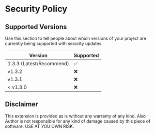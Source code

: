 # Security Policy

## Supported Versions

Use this section to tell people about which versions of your project are
currently being supported with security updates.

| Version | Supported          |
| ------- | ------------------ |
| 1.3.3 (Latest/Recommend)  | :white_check_mark: |
| v1.3.2   | :x:                |
| v1.3.1   | :x:                |
| < v1.3.0   | :x:                |

## Disclaimer

This extension is provided as is without any warranty of any kind. Also Author is not responsible for any kind of damage caused by this piece of software. USE AT YOU OWN RISK.
